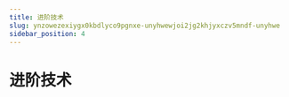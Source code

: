 ```yaml
---
title: 进阶技术
slug: ynzowezexiygx0kbdlyco9pgnxe-unyhwewjoi2jg2khjyxczv5mndf-unyhwe
sidebar_position: 4
---
```



# 进阶技术

